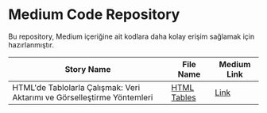# Medium Code Repository

Bu repository, Medium içeriğine ait kodlara daha kolay erişim sağlamak için hazırlanmıştır.


| Story Name                                                     | File Name   | Medium Link                                                                                                                                                                 |
|------------------------------------------------------------|----------|-------------------------------------------------------------------------------------------------------------------------------------------------------------------------|
| HTML'de Tablolarla Çalışmak: Veri Aktarımı ve Görselleştirme Yöntemleri | [HTML Tables](HTML_Tables)| [Link](https://medium.com/@efecanberkayyasar/htmlde-tablolarla-%C3%A7al%C4%B1%C5%9Fmak-veri-aktar%C4%B1m%C4%B1-ve-g%C3%B6rselle%C5%9Ftirme-y%C3%B6ntemleri-6230e3a4a46c) |
